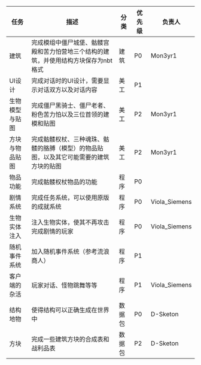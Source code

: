 | 任务      | 描述                                          | 分类  | 优先级 | 负责人           |
|---------|---------------------------------------------|-----|-----|---------------|
| 建筑      | 完成模组中僵尸城堡、骷髅宫殿和苦力怕营地三个结构的建筑，并使用结构方块保存为nbt格式 | 建筑  | P0  | Mon3yr1       |
| UI设计    | 完成对话时的UI设计，需要显示对话双方以及对话内容                   | 美工  | P1  |               |
| 生物模型与贴图 | 完成僵尸黑骑士、僵尸老者、粉色苦力怕以及三位首领的建模和贴图              | 美工  | P2  | Mon3yr1       |
| 方块与物品贴图 | 完成骷髅权杖、三种魂珠、骷髅的胳膊（模型）的物品贴图，以及其它可能需要的建筑方块的贴图 | 美工  | P2  | Mon3yr1       |
| 物品功能    | 完成骷髅权杖物品的功能                                 | 程序  | P0  |               |
| 剧情系统    | 完成任务系统，可以使用原版的成就系统                          | 程序  | P0  | Viola_Siemens |
| 生物实体注入  | 注入生物实体，使其不再攻击完成剧情的玩家                        | 程序  | P0  | Viola_Siemens |
| 随机事件系统  | 加入随机事件系统（参考流浪商人）                            | 程序  | P1  |               |
| 客户端的杂活  | 玩家对话、怪物跳舞等等                                 | 程序  | P1  | Viola_Siemens |
| 结构地物    | 使得结构可以正确生成在世界中                              | 数据包 | P0  | D-Sketon      |
| 方块      | 完成一些建筑方块的合成表和战利品表                           | 数据包 | P2  | D-Sketon      |
